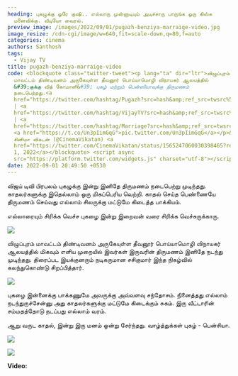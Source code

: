 ```yaml
---
heading: புகழுக்கு ஒரே குஷி.. எல்லாரு முன்னாடியும் அடிச்சாரு பாருங்க ஒரு கிஸ்சு
  மனைவிக்கு. வீடியோ வைரல்.
preview_image: /images/2022/09/01/pugazh-benziya-marraige-video.jpg
image_resize: /cdn-cgi/image/w=640,fit=scale-down,q=80,f=auto
categories: cinema
authors: Santhosh
tags:
  - Vijay TV
title: pugazh-benziya-marraige-video
code: <blockquote class="twitter-tweet"><p lang="ta" dir="ltr">விழுப்புரம்
  மாவட்டம் திண்டிவனம் அருகேயுள்ள தீவனூர் பொய்யாமொழி விநாயகர் ஆலயத்தில்
  &#39;குக்கு வித் கோமாளி&#39; புகழ் மற்றும் பென்ஸியாவுக்கு திருமணம்
  நடைபெற்றது.<a
  href="https://twitter.com/hashtag/Pugazh?src=hash&amp;ref_src=twsrc%5Etfw">#Pugazh</a>
  | <a
  href="https://twitter.com/hashtag/VijayTV?src=hash&amp;ref_src=twsrc%5Etfw">#VijayTV</a>
  | <a
  href="https://twitter.com/hashtag/Marriage?src=hash&amp;ref_src=twsrc%5Etfw">#Marriage</a>
  <a href="https://t.co/Un3pIimGqG">pic.twitter.com/Un3pIimGqG</a></p>&mdash;
  சினிமா விகடன் (@CinemaVikatan) <a
  href="https://twitter.com/CinemaVikatan/status/1565247060030398465?ref_src=twsrc%5Etfw">September
  1, 2022</a></blockquote> <script async
  src="https://platform.twitter.com/widgets.js" charset="utf-8"></script>
date: 2022-09-01 20:49:50 +0530
---
```

விஜய் டிவி பிரபலம் புகழுக்கு இன்று இனிதே திருமணம் நடைபெற்று முடிந்தது. காதலர்களுக்கு இதெல்லாம் ஒரு மிகப்பெரிய வெற்றி. காதல் செய்த பெண்ணையே திருமணம் செய்வது எல்லாம் சிலருக்கு மட்டுமே கிடைத்த பாக்கியம்.

எல்லாரையும் சிரிக்க வெச்ச புகழை இன்று இறைவன் வரை சிரிக்க வெச்சுருக்காரு.

![](/images/2022/09/01/pugazh-benziya-marraige-1.jpg)

விழுப்புரம் மாவட்டம் திண்டிவனம் அருகேயுள்ள தீவனூர் பொய்யாமொழி விநாயகர் ஆலயத்தில் மிகவும் எளிய முறையில் இவர்கள் இருவரின் திருமணம் இனிதே நடந்து முடிந்தது. திரைப்பட இயக்குனரும் நடிகருமான சசிகுமார் இந்த நிகழ்வில் கலந்துகொண்டு சிறப்பித்தார்.

![](/images/2022/09/01/pugazh-benziya-marraige-2.jpg)

புகழை இன்னைக்கு பாக்கணுமே அவருக்கு அவ்வளவு சந்தோசம். நினைத்தது எல்லாம் நடந்துருச்சேன்னு அது காதலர்களுக்கு மட்டுமே கிடைக்கும் சுகம். இரு வீட்டாரின் சம்மதத்தோடு நடப்பது எல்லாம் வரம்.

ஆறு வருட காதல், இன்று இரு மனம் ஒன்று சேர்ந்தது. வாழ்த்துக்கள் புகழ் - பென்சியா.

![](/images/2022/09/01/pugazh-benziya-marraige-3.jpg)

![](/images/2022/09/01/pugazh-benziya-marraige-4.jpg)

**Video:**